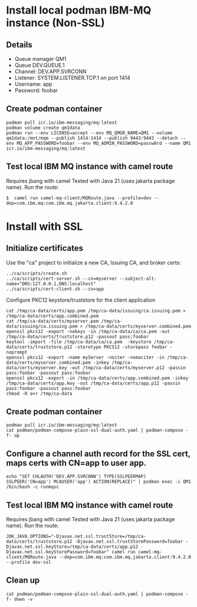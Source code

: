 # Install local podman IBM-MQ instance (Non-SSL)

## Details

* Queue manager QM1
* Queue DEV.QUEUE.1
* Channel: DEV.APP.SVRCONN
* Listener: SYSTEM.LISTENER.TCP.1 on port 1414
* Username: app
* Password: foobar


## Create podman container

```
podman pull icr.io/ibm-messaging/mq:latest
podman volume create qm1data
podman run --env LICENSE=accept --env MQ_QMGR_NAME=QM1 --volume qm1data:/mnt/mqm --publish 1414:1414 --publish 9443:9443 --detach --env MQ_APP_PASSWORD=foobar --env MQ_ADMIN_PASSWORD=passw0rd --name QM1 icr.io/ibm-messaging/mq:latest
```

## Test local IBM MQ instance with camel route

Requires jbang with camel
Tested with Java 21 (uses jakarta package name). Run the route:

```
$  camel run camel-mq-client/MQRoute.java --profile=dev --dep=com.ibm.mq:com.ibm.mq.jakarta.client:9.4.2.0
```


# Install with SSL


## Initialize certificates

Use the "ca" project to initialize a new CA, Issuing CA, and broker certs:

```
../ca/scripts/create.sh
../ca/scripts/cert-server.sh --cn=myserver --subject-alt-name="DNS:127.0.0.1,DNS:localhost"
../ca/scripts/cert-client.sh --cn=app
```

Configure PKC12 keystore/truststore for the client application

```
cat /tmp/ca-data/certs/app.pem /tmp/ca-data/issuing/ca.issuing.pem > /tmp/ca-data/certs/app.combined.pem
cat /tmp/ca-data/certs/myserver.pem /tmp/ca-data/issuing/ca.issuing.pem > /tmp/ca-data/certs/myserver.combined.pem
openssl pkcs12 -export -nokeys -in /tmp/ca-data/ca/ca.pem -out /tmp/ca-data/certs/truststore.p12 -passout pass:foobar
keytool -import -file /tmp/ca-data/ca/ca.pem  -keystore /tmp/ca-data/certs/truststore.p12 -storetype PKCS12 -storepass foobar -noprompt
openssl pkcs12 -export -name myServer -noiter -nomaciter -in /tmp/ca-data/certs/myserver.combined.pem -inkey /tmp/ca-data/certs/myserver.key -out /tmp/ca-data/certs/myserver.p12 -passin pass:foobar -passout pass:foobar
openssl pkcs12 -export -in /tmp/ca-data/certs/app.combined.pem -inkey /tmp/ca-data/certs/app.key -out /tmp/ca-data/certs/app.p12 -passin pass:foobar -passout pass:foobar
chmod -R a+r /tmp/ca-data
```

## Create podman container

```
podman pull icr.io/ibm-messaging/mq:latest
cat podman/podman-compose-plain-ssl-dual-auth.yaml | podman-compose -f- up
```

## Configure a channel auth record for the SSL cert, maps certs with CN=app to user app.
```
echo "SET CHLAUTH('DEV.APP.SVRCONN') TYPE(SSLPEERMAP) SSLPEER('CN=app') MCAUSER('app') ACTION(REPLACE)" | podman exec -i QM1 /bin/bash -c runmqsc
```

## Test local IBM MQ instance with camel route

Requires jbang with camel
Tested with Java 21 (uses jakarta package name). Run the route:

```
JDK_JAVA_OPTIONS="-Djavax.net.ssl.trustStore=/tmp/ca-data/certs/truststore.p12 -Djavax.net.ssl.trustStorePassword=foobar -Djavax.net.ssl.keyStore=/tmp/ca-data/certs/app.p12 -Djavax.net.ssl.keyStorePassword=foobar" camel run camel-mq-client/MQRoute.java --dep=com.ibm.mq:com.ibm.mq.jakarta.client:9.4.2.0 --profile dev-ssl
```


## Clean up

```
cat podman/podman-compose-plain-ssl-dual-auth.yaml | podman-compose -f- down -v
```